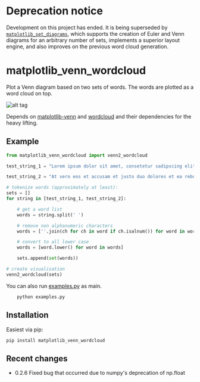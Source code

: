 # Deprecation notice

Development on this project has ended. It is being superseded by [`matplotlib_set_diagrams`](https://github.com/paulbrodersen/matplotlib_set_diagrams),
which supports the creation of Euler and Venn diagrams for an arbitrary number of sets, implements a superior layout engine, and also improves on the previous word cloud generation.

# matplotlib_venn_wordcloud

Plot a Venn diagram based on two sets of words.
The words are plotted as a word cloud on top.

![alt tag](./ex1.png)

Depends on [matplotlib-venn](https://github.com/konstantint/matplotlib-venn)
and [wordcloud](https://github.com/amueller/word_cloud) and their dependencies for the heavy lifting.

## Example

``` python
from matplotlib_venn_wordcloud import venn2_wordcloud

test_string_1 = "Lorem ipsum dolor sit amet, consetetur sadipscing elitr, sed diam nonumy eirmod tempor invidunt ut labore et dolore magna aliquyam erat, sed diam voluptua."

test_string_2 = "At vero eos et accusam et justo duo dolores et ea rebum. Stet clita kasd gubergren, no sea takimata sanctus est. Lorem ipsum dolor sit amet."

# tokenize words (approximately at least):
sets = []
for string in [test_string_1, test_string_2]:

    # get a word list
    words = string.split(' ')

    # remove non alphanumeric characters
    words = [''.join(ch for ch in word if ch.isalnum()) for word in words]

    # convert to all lower case
    words = [word.lower() for word in words]

    sets.append(set(words))

# create visualisation
venn2_wordcloud(sets)
```
You can also run [examples.py](./matplotlib_venn_wordcloud/examples.py) as main.

```
    python examples.py
```
## Installation

Easiest via pip:

``` shell
pip install matplotlib_venn_wordcloud
```

## Recent changes

- 0.2.6 Fixed bug that occurred due to numpy's deprecation of np.float
